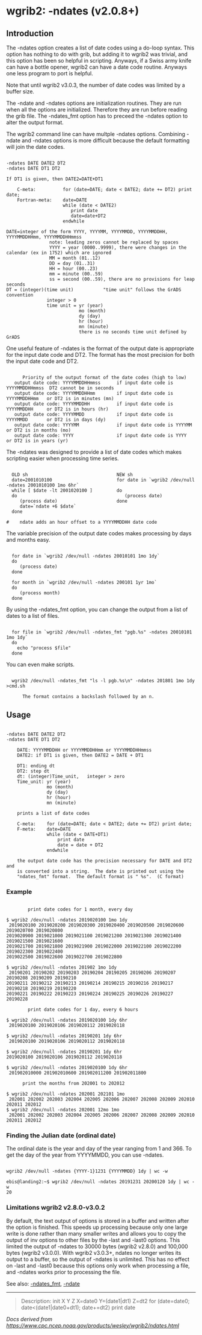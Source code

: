 # wgrib2: -ndates (v2.0.8+)

## Introduction

The -ndates option creates a list of date codes
using a do-loop syntax. This option has nothing to do with grib, but
adding it to wgrib2 was trivial, and this option has been so helpful
in scripting. Anyways, if a Swiss army knife can have a
bottle opener, wgrib2 can have a date code routine. Anyways one less
program to port is helpful.

Note that until wgrib2 v3.0.3, the number of date codes was limited
by a buffer size.

The -ndate and -ndates options
are initialization routines. They are run when all the options are
initialized. Therefore they are run before reading the grib file.
The -ndates_fmt option has to preceed the
-ndates option to alter the output format.

The wgrib2 command line can have multple -ndates options.
Combining -ndate and -ndates options
is more difficult because the default formatting will join the date codes.

```

-ndates DATE DATE2 DT2
-ndates DATE DT1 DT2

If DT1 is given, then DATE2=DATE+DT1

    C-meta:          for (date=DATE; date < DATE2; date += DT2) print date;
    Fortran-meta:    date=DATE
                     while (date < DATE2)
                        print date
                        date=date+DT2
                     endwhile

DATE=integer of the form YYYY, YYYYMM, YYYYMMDD, YYYYMMDDHH, YYYYMMDDHHmm, YYYYMMDDHHmmss
                note: leading zeros cannot be replaced by spaces
                YYYY = year (0000..9999), there were changes in the calendar (ex in 1752) which are ignored
                MM = month (01..12)
                DD = day (01..31)
                HH = hour (00..23)
                mm = minute (00..59)
                ss = second (00..59), there are no provisions for leap seconds
DT = (integer)(time unit)           "time unit" follows the GrADS convention
               integer > 0
               time unit = yr (year)
                           mo (month)
                           dy (day)
                           hr (hour)
                           mn (minute)
                           there is no seconds time unit defined by GrADS

```

One useful feature of -ndates is the format of the output date is
appropriate for the input date code and DT2. The format has the most precision for
both the input date code and DT2.

```

      Priority of the output format of the date codes (high to low)
   output date code: YYYYMMDDHHmmss      if input date code is YYYYMMDDHHmmss  DT2 cannot be in seconds
   output date code: YYYYMMDDHHmm        if input date code is YYYYMMDDHHmm   or DT2 is in minutes (mn)
   output date code: YYYYMMDDHH          if input date code is YYYYMMDDHH     or DT2 is in hours (hr)
   output date code: YYYYMMDD            if input date code is YYYYMMDD       or DT2 is in days (dy)
   output date code: YYYYMM              if input date code is YYYYMM         or DT2 is in months (mo)
   output date code: YYYY                if input date code is YYYY           or DT2 is in years (yr)

```

The -ndates was designed to provide a list of date codes which
makes scripting easier when processing time series.

```

  OLD sh                                 NEW sh
  date=2001010100                        for date in `wgrib2 /dev/null -ndates 2001010100 1mo 6hr`
  while [ $date -lt 2001020100 ]         do
  do                                        (process date)
     (process date)                      done
     date=`ndate +6 $date`
  done

#    ndate adds an hour offset to a YYYYMMDDHH date code

```

The variable precision of the output date codes makes processing by days
and months easy.

```

  for date in `wgrib2 /dev/null -ndates 20010101 1mo 1dy`
  do
     (process date)
  done

  for month in `wgrib2 /dev/null -ndates 200101 1yr 1mo`
  do
     (process month)
  done

```

By using the -ndates_fmt option, you can change the
output from a list of dates to a list of files.

```

  for file in `wgrib2 /dev/null -ndates_fmt "pgb.%s" -ndates 20010101 1mo 1dy`
  do
    echo "process $file"
  done

```

You can even make scripts.

```

  wgrib2 /dev/null -ndates_fmt "ls -l pgb.%s\n" -ndates 201801 1mo 1dy >cmd.sh

      The format contains a backslash followed by an n.

```

## Usage

```

-ndates DATE DATE2 DT2
-ndates DATE DT1 DT2

    DATE: YYYYMMDDHH or YYYYMMDDHHmm or YYYYMMDDHHmmss
    DATE2: if DT1 is given, then DATE2 = DATE + DT1

    DT1: ending dt
    DT2: step dt
    dt: (integer)Time_unit,   integer > zero
    Time_unit: yr (year)
               mo (month)
               dy (day)
               hr (hour)
               mn (minute)

    prints a list of date codes

    C-meta:    for (date=DATE; date < DATE2; date += DT2) print date;
    F-meta:    date=DATE
               while (date < DATE+DT1)
                   print date
                   date = date + DT2
               endwhile

    the output date code has the precision necessary for DATE and DT2 and
    is converted into a string.  The date is printed out using the
    "ndates_fmt" format.  The default format is " %s".  (C format)

```

### Example

```

        print date codes for 1 month, every day

$ wgrib2 /dev/null -ndates 2019020100 1mo 1dy
 2019020100 2019020200 2019020300 2019020400 2019020500 2019020600 2019020700 2019020800
2019020900 2019021000 2019021100 2019021200 2019021300 2019021400 2019021500 2019021600
2019021700 2019021800 2019021900 2019022000 2019022100 2019022200 2019022300 2019022400
2019022500 2019022600 2019022700 2019022800

$ wgrib2 /dev/null -ndates 201902 1mo 1dy
 20190201 20190202 20190203 20190204 20190205 20190206 20190207 20190208 20190209 20190210
20190211 20190212 20190213 20190214 20190215 20190216 20190217 20190218 20190219 20190220
20190221 20190222 20190223 20190224 20190225 20190226 20190227 20190228

        print date codes for 1 day, every 6 hours

$ wgrib2 /dev/null -ndates 2019020100 1dy 6hr
 2019020100 2019020106 2019020112 2019020118

$ wgrib2 /dev/null -ndates 20190201 1dy 6hr
 2019020100 2019020106 2019020112 2019020118

$ wgrib2 /dev/null -ndates 20190201 1dy 6hr
2019020100 2019020106 2019020112 2019020118

$ wgrib2 /dev/null -ndates 2019020100 1dy 6hr
 201902010000 201902010600 201902011200 201902011800

      print the months from 202001 to 202012

$ wgrib2 /dev/null -ndates 202001 202101 1mo
 202001 202002 202003 202004 202005 202006 202007 202008 202009 202010 202011 202012
$ wgrib2 /dev/null -ndates 202001 12mo 1mo
 202001 202002 202003 202004 202005 202006 202007 202008 202009 202010 202011 202012

```

### Finding the Julian date (ordinal date)

The ordinal date is the year and day of the year ranging
from 1 and 366. To get the day of the year from YYYYMMDD,
you can use -ndates.

```

wgrib2 /dev/null -ndates {YYYY-1}1231 {YYYYMMDD} 1dy | wc -w

ebis@landing2:~$ wgrib2 /dev/null -ndates 20191231 20200120 1dy | wc -w
20

```

### Limitations wgrib2 v2.8.0-v3.0.2

By default, the text output of options is stored in a buffer and written
after the option is finished. This speeds up processing because only
one large write is done rather than many smaller writes and allows you
to copy the output of inv options to other files by the -last and -last0 options.
This limited the output of -ndates to 30000 bytes (wgrib2 v2.8.0) and 100,000 bytes
(wgrib2 v3.0.0). With wgrib2 v3.0.3+, ndates no longer writes its output
to a buffer, so the output of -ndates is unlimited. This has no effect on -last and
-last0 because this options only work when processing a file, and -ndates works
prior to processing the file.

See also: [-ndates_fmt](./ndates_fmt.md),
[-ndate](./ndate.md)

---

> Description: init X Y Z X=date0 Y=(date1|dt1) Z=dt2 for (date=date0; date<(date1|date0+dt1); date+=dt2) print date

_Docs derived from <https://www.cpc.ncep.noaa.gov/products/wesley/wgrib2/ndates.html>_
